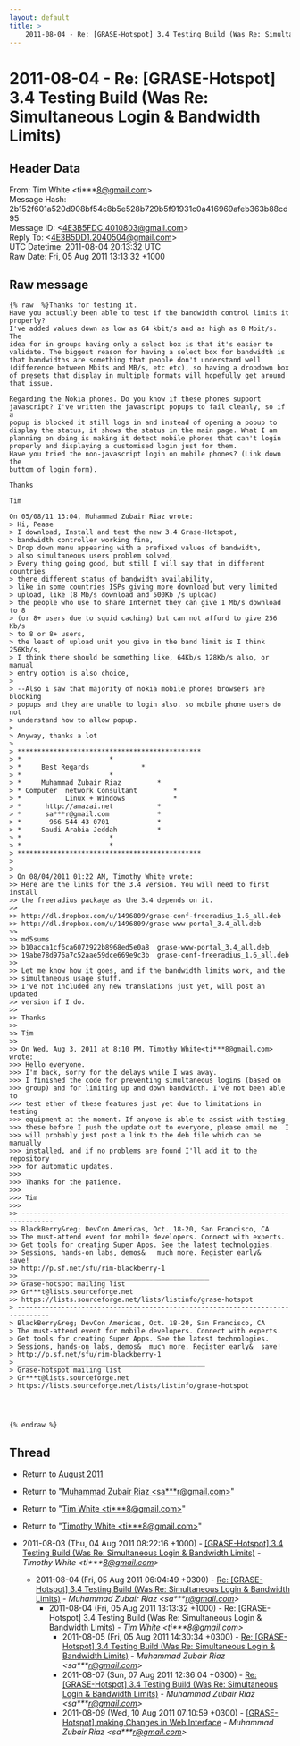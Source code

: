 ```yaml
---
layout: default
title: >
    2011-08-04 - Re: [GRASE-Hotspot] 3.4 Testing Build (Was Re: Simultaneous Login & Bandwidth Limits)
---
```


# 2011-08-04 - Re: [GRASE-Hotspot] 3.4 Testing Build (Was Re: Simultaneous Login & Bandwidth Limits)

## Header Data

From: Tim White \<ti***8@gmail.com\><br>
Message Hash: 2b152f601a520d908bf54c8b5e528b729b5f91931c0a416969afeb363b88cd95<br>
Message ID: \<4E3B5FDC.4010803@gmail.com\><br>
Reply To: \<4E3B5DD1.2040504@gmail.com\><br>
UTC Datetime: 2011-08-04 20:13:32 UTC<br>
Raw Date: Fri, 05 Aug 2011 13:13:32 +1000<br>

## Raw message

```
{% raw  %}Thanks for testing it.
Have you actually been able to test if the bandwidth control limits it 
properly?
I've added values down as low as 64 kbit/s and as high as 8 Mbit/s. The 
idea for in groups having only a select box is that it's easier to 
validate. The biggest reason for having a select box for bandwidth is 
that bandwidths are something that people don't understand well 
(difference between Mbits and MB/s, etc etc), so having a dropdown box 
of presets that display in multiple formats will hopefully get around 
that issue.

Regarding the Nokia phones. Do you know if these phones support 
javascript? I've written the javascript popups to fail cleanly, so if a 
popup is blocked it still logs in and instead of opening a popup to 
display the status, it shows the status in the main page. What I am 
planning on doing is making it detect mobile phones that can't login 
properly and displaying a customised login just for them.
Have you tried the non-javascript login on mobile phones? (Link down the 
buttom of login form).

Thanks

Tim

On 05/08/11 13:04, Muhammad Zubair Riaz wrote:
> Hi, Pease
> I download, Install and test the new 3.4 Grase-Hotspot,
> bandwidth controller working fine,
> Drop down menu appearing with a prefixed values of bandwidth,
> also simultaneous users problem solved,
> Every thing going good, but still I will say that in different countries
> there different status of bandwidth availability,
> like in some countries ISPs giving more download but very limited
> upload, like (8 Mb/s download and 500Kb /s upload)
> the people who use to share Internet they can give 1 Mb/s download to 8
> (or 8+ users due to squid caching) but can not afford to give 256 Kb/s
> to 8 or 8+ users,
> the least of upload unit you give in the band limit is I think 256Kb/s,
> I think there should be something like, 64Kb/s 128Kb/s also, or manual
> entry option is also choice,
>
> --Also i saw that majority of nokia mobile phones browsers are blocking
> popups and they are unable to login also. so mobile phone users do not
> understand how to allow popup.
>
> Anyway, thanks a lot
>
> **********************************************
> *					     *
> *		Best Regards		     *
> *					     *
> *	    Muhammad Zubair Riaz	     *
> *	Computer  network Consultant	     *
> * 	      Linux + Windows		     *
> *	     http://amazai.net		     *
> *	     sa***r@gmail.com		     *
> *	      966 544 43 0701		     *
> *	    Saudi Arabia Jeddah		     *
> *					     *
> *					     *
> **********************************************
>
>
> On 08/04/2011 01:22 AM, Timothy White wrote:
>> Here are the links for the 3.4 version. You will need to first install
>> the freeradius package as the 3.4 depends on it.
>>
>> http://dl.dropbox.com/u/1496809/grase-conf-freeradius_1.6_all.deb
>> http://dl.dropbox.com/u/1496809/grase-www-portal_3.4_all.deb
>>
>> md5sums
>> b10acca1cf6ca6072922b8968ed5e0a8  grase-www-portal_3.4_all.deb
>> 19abe78d976a7c52aae59dce669e9c3b  grase-conf-freeradius_1.6_all.deb
>>
>> Let me know how it goes, and if the bandwidth limits work, and the
>> simultaneous usage stuff.
>> I've not included any new translations just yet, will post an updated
>> version if I do.
>>
>> Thanks
>>
>> Tim
>>
>> On Wed, Aug 3, 2011 at 8:10 PM, Timothy White<ti***8@gmail.com>   wrote:
>>> Hello everyone.
>>> I'm back, sorry for the delays while I was away.
>>> I finished the code for preventing simultaneous logins (based on
>>> group) and for limiting up and down bandwidth. I've not been able to
>>> test ether of these features just yet due to limitations in testing
>>> equipment at the moment. If anyone is able to assist with testing
>>> these before I push the update out to everyone, please email me. I
>>> will probably just post a link to the deb file which can be manually
>>> installed, and if no problems are found I'll add it to the repository
>>> for automatic updates.
>>>
>>> Thanks for the patience.
>>>
>>> Tim
>>>
>> ------------------------------------------------------------------------------
>> BlackBerry&reg; DevCon Americas, Oct. 18-20, San Francisco, CA
>> The must-attend event for mobile developers. Connect with experts.
>> Get tools for creating Super Apps. See the latest technologies.
>> Sessions, hands-on labs, demos&   much more. Register early&   save!
>> http://p.sf.net/sfu/rim-blackberry-1
>> _______________________________________________
>> Grase-hotspot mailing list
>> Gr***t@lists.sourceforge.net
>> https://lists.sourceforge.net/lists/listinfo/grase-hotspot
> ------------------------------------------------------------------------------
> BlackBerry&reg; DevCon Americas, Oct. 18-20, San Francisco, CA
> The must-attend event for mobile developers. Connect with experts.
> Get tools for creating Super Apps. See the latest technologies.
> Sessions, hands-on labs, demos&  much more. Register early&  save!
> http://p.sf.net/sfu/rim-blackberry-1
> _______________________________________________
> Grase-hotspot mailing list
> Gr***t@lists.sourceforge.net
> https://lists.sourceforge.net/lists/listinfo/grase-hotspot




{% endraw %}
```

## Thread

+ Return to [August 2011](/archive/2011/08)

+ Return to "[Muhammad Zubair Riaz <sa***r<span>@</span>gmail.com>](/authors/sa___r_at_gmail_com)"
+ Return to "[Tim White <ti***8<span>@</span>gmail.com>](/authors/ti___8_at_gmail_com)"
+ Return to "[Timothy White <ti***8<span>@</span>gmail.com>](/authors/ti___8_at_gmail_com)"

+ 2011-08-03 (Thu, 04 Aug 2011 08:22:16 +1000) - [[GRASE-Hotspot] 3.4 Testing Build (Was Re: Simultaneous Login &	Bandwidth Limits)](/archive/2011/08/830f238f85448e6333f9f7802e500046873e1caf8eb409f3377a52e620dfddd6) - _Timothy White \<ti***8@gmail.com\>_
  + 2011-08-04 (Fri, 05 Aug 2011 06:04:49 +0300) - [Re: [GRASE-Hotspot] 3.4 Testing Build (Was Re: Simultaneous Login & Bandwidth Limits)](/archive/2011/08/55a942173173153ad8d68658a08721f32f72ac1fbb8cbd32f0105c306a61226b) - _Muhammad Zubair Riaz \<sa***r@gmail.com\>_
    + 2011-08-04 (Fri, 05 Aug 2011 13:13:32 +1000) - Re: [GRASE-Hotspot] 3.4 Testing Build (Was Re: Simultaneous Login & Bandwidth Limits) - _Tim White \<ti***8@gmail.com\>_
      + 2011-08-05 (Fri, 05 Aug 2011 14:30:34 +0300) - [Re: [GRASE-Hotspot] 3.4 Testing Build (Was Re: Simultaneous Login & Bandwidth Limits)](/archive/2011/08/2cb466dab07cfff66fd9b183d086670734a8d106a48d0f1c42b7fc5b7e73d424) - _Muhammad Zubair Riaz \<sa***r@gmail.com\>_
      + 2011-08-07 (Sun, 07 Aug 2011 12:36:04 +0300) - [Re: [GRASE-Hotspot] 3.4 Testing Build (Was Re: Simultaneous Login & Bandwidth Limits)](/archive/2011/08/e354ea0b2d19f60dfcc6b8e8ea0bc225da900084ece9acc1cc9041c2bdb2c699) - _Muhammad Zubair Riaz \<sa***r@gmail.com\>_
      + 2011-08-09 (Wed, 10 Aug 2011 07:10:59 +0300) - [[GRASE-Hotspot] making Changes in Web Interface](/archive/2011/08/e2027ba8c33b847e1a2331dfd1a9d783dbaa4d0102f3e5e658453b6aa7cfbf2f) - _Muhammad Zubair Riaz \<sa***r@gmail.com\>_

